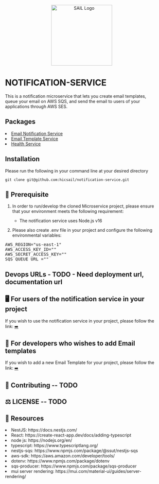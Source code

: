 <p align="center">
 <img src="https://user-images.githubusercontent.com/62607343/202245103-044d5c0b-7dec-416b-a178-66b4875dc399.png" width="200" alt="SAIL Logo" /></a>
</p>



# NOTIFICATION-SERVICE

This is a notification microservice that lets you create email templates, queue your email on AWS SQS, and send the email to users of your applications through AWS SES.


## Packages
<li> <a href="https://github.com/hicsail/notification-service/tree/readMe/packages/server/src/email"> Email Notification Service </a>
<li> <a href="https://github.com/hicsail/notification-service/tree/readMe/packages/server/src/templates"> Email Template Service </a>
<li> <a href="https://github.com/hicsail/notification-service/tree/readMe/packages/server/src/health">  Health Service </a>

## Installation

Please run the following in your command line at your desired directory

```
git clone git@github.com:hicsail/notification-service.git
```

## 📖 Prerequisite

1. In order to run/develop the cloned Microservice project, please ensure that your environment meets the following requirement:
<ul><ul>
  <li> The notification service uses Node.js v16
</ul></ul>
  
2. Please also create .env file in your project and configure the following environmental variables:
  
<pre>
AWS_REGION="us-east-1"
AWS_ACCESS_KEY_ID=""
AWS_SECRET_ACCESS_KEY=""
SQS_QUEUE_URL =""
</pre>
  
## Devops URLs - TODO - Need deployment url, documentation url

## 🖥️ For users of the notification service in your project

If you wish to use the notification service in your project, please follow the link: <a href="https://github.com/hicsail/notification-service/tree/readMe/packages/client" target="_blank">➡️</a>


## 🚧 For developers who wishes to add Email templates

If you wish to add a new Email Template for your project, please follow the link:  <a href="https://github.com/hicsail/notification-service/tree/readMe/packages/server" target="_blank">➡️</a> 


## 🤝 Contributing -- TODO


## ⚖️ LICENSE -- TODO


## 📝 Resources

<li> NestJS: https://docs.nestjs.com/
<li> React: https://create-react-app.dev/docs/adding-typescript
<li> node js: https://nodejs.org/en/
<li> typescript: https://www.typescriptlang.org/
<li> nestjs-sqs: https://www.npmjs.com/package/@ssut/nestjs-sqs
<li> aws-sdk: https://aws.amazon.com/developer/tools/
<li> dotenv: https://www.npmjs.com/package/dotenv
<li> sqs-producer: https://www.npmjs.com/package/sqs-producer
<li> mui server rendering: https://mui.com/material-ui/guides/server-rendering/
